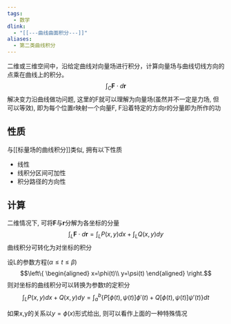 ```yaml
---
tags:
  - 数学
dlink:
  - "[[---曲线曲面积分---]]"
aliases:
  - 第二类曲线积分
---
```

二维或三维空间中，沿给定曲线对向量场进行积分，计算向量场与曲线切线方向的点乘在曲线上的积分。
$$ \int_C \mathbf{F} \cdot d\mathbf{r} $$
解决变力沿曲线做功问题, 这里的F就可以理解为向量场(虽然并不一定是力场, 但可以等效), 即为每个位置r映射一个向量F, F沿着特定的方向r的分量即为所作的功

## 性质
与[[标量场的曲线积分]]类似, 拥有以下性质
- 线性
- 线积分区间可加性
- 积分路径的方向性

## 计算
二维情况下, 可将$\mathbf{F}$与$\mathbf{r}$分解为各坐标的分量
$$\int_L \mathbf{F} \cdot d\mathbf{r}=\int_LP(x,y)dx+\int_L Q(x,y)dy$$
曲线积分可转化为对坐标的积分

设L的参数方程($\alpha \le t \le \beta$)
$$\left\{
\begin{aligned}
x=\phi(t)\\
y=\psi(t)
\end{aligned}
\right.$$
则对坐标的曲线积分可以转换为参数t的定积分
$$\int_L P(x,y)dx+Q(x,y)dy
=\int_a^b \left\{P[\phi(t),\psi(t)]\phi'(t)
+Q[\phi(t),\psi(t)]\psi'(t)\right\}dt$$

如果x,y的关系以$y=\phi(x)$形式给出, 则可以看作上面的一种特殊情况
$$$$